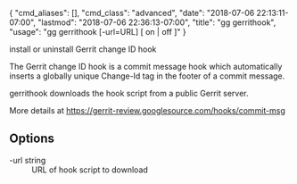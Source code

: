 {
    "cmd_aliases": [],
    "cmd_class": "advanced",
    "date": "2018-07-06 22:13:11-07:00",
    "lastmod": "2018-07-06 22:36:13-07:00",
    "title": "gg gerrithook",
    "usage": "gg gerrithook [-url=URL] [ on | off ]"
}

install or uninstall Gerrit change ID hook

<!--more-->

The Gerrit change ID hook is a commit message hook which automatically
inserts a globally unique Change-Id tag in the footer of a commit
message.

gerrithook downloads the hook script from a public Gerrit server.

More details at https://gerrit-review.googlesource.com/hooks/commit-msg

## Options

<dl class="flag_list">
	<dt>-url string</dt>
	<dd>URL of hook script to download</dd>
</dl>

